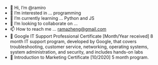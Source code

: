 - 👋 Hi, I’m @ramiro
- 👀 I’m interested in ... programming 
- 🌱 I’m currently learning ... Python and JS
- 💞️ I’m looking to collaborate on ...
- 📫 How to reach me ... ramazheng@gmail.com
- 🌟 Google IT Support Professional Certificate [Month/Year received]
8 month IT support program, developed by Google, that covers troubleshooting, customer service,
networking, operating systems, system administration, and security, and includes hands-on labs
- 🌱 Introduction to Marketing Certificate [10/2020] 5 month program.
